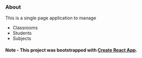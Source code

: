 ### About

This is a single page application to manage

- Classrooms
- Students
- Subjects

#### Note - This project was bootstrapped with [Create React App](https://github.com/facebook/create-react-app).

